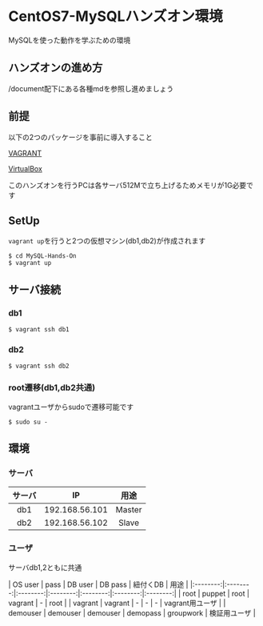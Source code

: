 # CentOS7-MySQLハンズオン環境
MySQLを使った動作を学ぶための環境

## ハンズオンの進め方
/document配下にある各種mdを参照し進めましょう

## 前提
以下の2つのパッケージを事前に導入すること

[VAGRANT](https://www.vagrantup.com/)

[VirtualBox](https://www.virtualbox.org/)

このハンズオンを行うPCは各サーバ512Mで立ち上げるためメモリが1G必要です

## SetUp
`vagrant up`を行うと2つの仮想マシン(db1,db2)が作成されます

```
$ cd MySQL-Hands-On 
$ vagrant up
```

## サーバ接続
### db1
```
$ vagrant ssh db1
```

### db2
```
$ vagrant ssh db2
```

### root遷移(db1,db2共通)
vagrantユーザからsudoで遷移可能です

```
$ sudo su -
```

## 環境
### サーバ
|サーバ|IP|用途|
|:-:|:-:|:-:|
|db1|192.168.56.101|Master|
|db2|192.168.56.102|Slave|

### ユーザ
サーバdb1,2ともに共通

| OS user | pass |  DB user |  DB pass | 紐付くDB | 用途 |
|:--------:|:--------:|:--------:|:--------:|:--------:|:--------:|:--------:|
| root | puppet |  root | vagrant | - | root |
| vagrant | vagrant | - | - | - | vagrant用ユーザ |
| demouser | demouser | demouser | demopass | groupwork | 検証用ユーザ |


